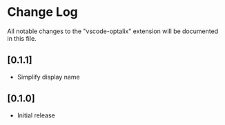 # Change Log

All notable changes to the "vscode-optalix" extension will be documented in this file.

## [0.1.1]
- Simplify display name

## [0.1.0]
- Initial release